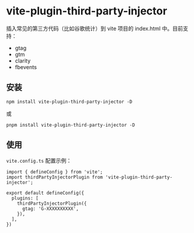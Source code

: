 # vite-plugin-third-party-injector

插入常见的第三方代码（比如谷歌统计）到 vite 项目的 index.html 中。目前支持：

* gtag
* gtm
* clarity
* fbevents

## 安装

```
npm install vite-plugin-third-party-injector -D
```

或

```
pnpm install vite-plugin-third-party-injector -D
```


## 使用

`vite.config.ts` 配置示例：

```
import { defineConfig } from 'vite';
import thirdPartyInjectorPlugin from 'vite-plugin-third-party-injector';

export default defineConfig({
  plugins: [
    thirdPartyInjectorPlugin({
      gtag: 'G-XXXXXXXXXX',
    }),
  ],
})
```
